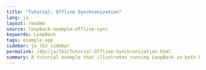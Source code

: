```yaml
---
title: "Tutorial: Offline Synchronization"
lang: ja
layout: readme
source: loopback-example-offline-sync
keywords: LoopBack
tags: example_app
sidebar: ja_lb3_sidebar
permalink: /doc/ja/lb3/Tutorial-Offline-Synchronization.html
summary: A tutorial example that illustrates running LoopBack in both browser and server, demonstrating offline data access and synchronization, and sharing routes between the AngularJS app and server.
---
```

